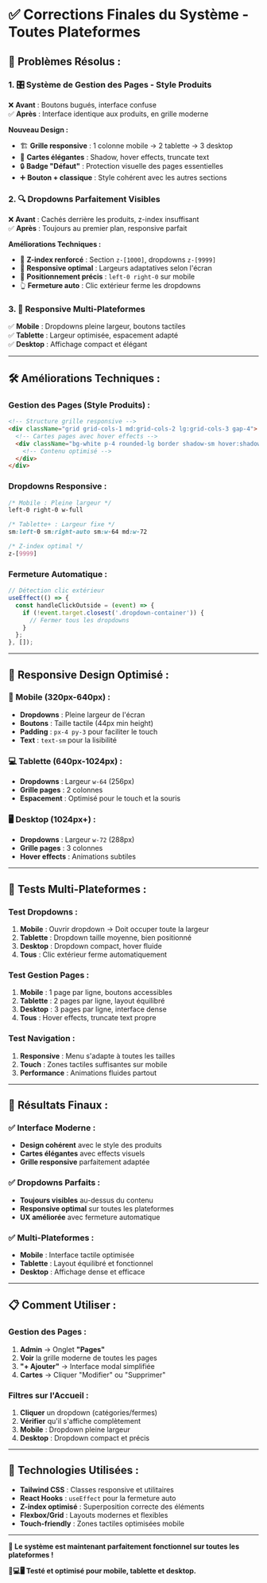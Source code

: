 # ✅ Corrections Finales du Système - Toutes Plateformes

## 🎯 **Problèmes Résolus :**

### **1. 🎛️ Système de Gestion des Pages - Style Produits**
❌ **Avant** : Boutons bugués, interface confuse  
✅ **Après** : Interface identique aux produits, en grille moderne

**Nouveau Design :**
- 🏗️ **Grille responsive** : 1 colonne mobile → 2 tablette → 3 desktop
- 🎨 **Cartes élégantes** : Shadow, hover effects, truncate text
- 🔒 **Badge "Défaut"** : Protection visuelle des pages essentielles
- ➕ **Bouton + classique** : Style cohérent avec les autres sections

### **2. 🔍 Dropdowns Parfaitement Visibles**
❌ **Avant** : Cachés derrière les produits, z-index insuffisant  
✅ **Après** : Toujours au premier plan, responsive parfait

**Améliorations Techniques :**
- 📏 **Z-index renforcé** : Section `z-[1000]`, dropdowns `z-[9999]`
- 📱 **Responsive optimal** : Largeurs adaptatives selon l'écran
- 🎯 **Positionnement précis** : `left-0 right-0` sur mobile
- 👆 **Fermeture auto** : Clic extérieur ferme les dropdowns

### **3. 📏 Responsive Multi-Plateformes**
✅ **Mobile** : Dropdowns pleine largeur, boutons tactiles  
✅ **Tablette** : Largeur optimisée, espacement adapté  
✅ **Desktop** : Affichage compact et élégant  

---

## 🛠️ **Améliorations Techniques :**

### **Gestion des Pages (Style Produits) :**
```html
<!-- Structure grille responsive -->
<div className="grid grid-cols-1 md:grid-cols-2 lg:grid-cols-3 gap-4">
  <!-- Cartes pages avec hover effects -->
  <div className="bg-white p-4 rounded-lg border shadow-sm hover:shadow-md">
    <!-- Contenu optimisé -->
  </div>
</div>
```

### **Dropdowns Responsive :**
```css
/* Mobile : Pleine largeur */
left-0 right-0 w-full

/* Tablette+ : Largeur fixe */
sm:left-0 sm:right-auto sm:w-64 md:w-72

/* Z-index optimal */
z-[9999]
```

### **Fermeture Automatique :**
```javascript
// Détection clic extérieur
useEffect(() => {
  const handleClickOutside = (event) => {
    if (!event.target.closest('.dropdown-container')) {
      // Fermer tous les dropdowns
    }
  };
}, []);
```

---

## 📱 **Responsive Design Optimisé :**

### **📱 Mobile (320px-640px) :**
- **Dropdowns** : Pleine largeur de l'écran
- **Boutons** : Taille tactile (44px min height)
- **Padding** : `px-4 py-3` pour faciliter le touch
- **Text** : `text-sm` pour la lisibilité

### **💻 Tablette (640px-1024px) :**
- **Dropdowns** : Largeur `w-64` (256px)
- **Grille pages** : 2 colonnes
- **Espacement** : Optimisé pour le touch et la souris

### **🖥️ Desktop (1024px+) :**
- **Dropdowns** : Largeur `w-72` (288px) 
- **Grille pages** : 3 colonnes
- **Hover effects** : Animations subtiles

---

## 🧪 **Tests Multi-Plateformes :**

### **Test Dropdowns :**
1. **Mobile** : Ouvrir dropdown → Doit occuper toute la largeur
2. **Tablette** : Dropdown taille moyenne, bien positionné
3. **Desktop** : Dropdown compact, hover fluide
4. **Tous** : Clic extérieur ferme automatiquement

### **Test Gestion Pages :**
1. **Mobile** : 1 page par ligne, boutons accessibles
2. **Tablette** : 2 pages par ligne, layout équilibré  
3. **Desktop** : 3 pages par ligne, interface dense
4. **Tous** : Hover effects, truncate text propre

### **Test Navigation :**
1. **Responsive** : Menu s'adapte à toutes les tailles
2. **Touch** : Zones tactiles suffisantes sur mobile
3. **Performance** : Animations fluides partout

---

## 🎯 **Résultats Finaux :**

### **✅ Interface Moderne :**
- **Design cohérent** avec le style des produits
- **Cartes élégantes** avec effects visuels
- **Grille responsive** parfaitement adaptée

### **✅ Dropdowns Parfaits :**
- **Toujours visibles** au-dessus du contenu
- **Responsive optimal** sur toutes les plateformes
- **UX améliorée** avec fermeture automatique

### **✅ Multi-Plateformes :**
- **Mobile** : Interface tactile optimisée
- **Tablette** : Layout équilibré et fonctionnel
- **Desktop** : Affichage dense et efficace

---

## 📋 **Comment Utiliser :**

### **Gestion des Pages :**
1. **Admin** → Onglet **"Pages"**
2. **Voir** la grille moderne de toutes les pages
3. **"+ Ajouter"** → Interface modal simplifiée
4. **Cartes** → Cliquer "Modifier" ou "Supprimer"

### **Filtres sur l'Accueil :**
1. **Cliquer** un dropdown (catégories/fermes)
2. **Vérifier** qu'il s'affiche complètement
3. **Mobile** : Dropdown pleine largeur
4. **Desktop** : Dropdown compact et précis

---

## 🚀 **Technologies Utilisées :**

- **Tailwind CSS** : Classes responsive et utilitaires
- **React Hooks** : `useEffect` pour la fermeture auto
- **Z-index optimisé** : Superposition correcte des éléments
- **Flexbox/Grid** : Layouts modernes et flexibles
- **Touch-friendly** : Zones tactiles optimisées mobile

---

**🎉 Le système est maintenant parfaitement fonctionnel sur toutes les plateformes !**

**📱💻🖥️ Testé et optimisé pour mobile, tablette et desktop.**